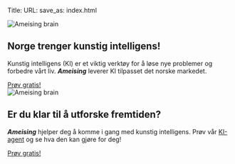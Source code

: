 Title:
URL:
save_as: index.html

<div class="hero bg-base-300 min-h-96">
    <div class="hero-content flex-col sm:p-8 md:flex-row-reverse">
        <img src="/images/ai-brain.png" alt="Ameising brain" class="max-w-sm rounded-lg shadow-2xl w-60 h-60" />
        <div class="ali">
            <div class="prose">
                <h2>Norge trenger kunstig intelligens!</h2>
                <p>Kunstig intelligens (KI) er et viktig verktøy for å løse nye problemer og forbedre vårt liv. 
                <b><i>Ameising</i></b> leverer KI tilpasset det norske markedet.</p>
            </div>
            <a href="https://ameising.ai/auth/register" class="btn btn-accent mt-8">Prøv gratis!</a>
        </div>
    </div>
</div>

<div class="hero bg-base-200 min-h-96">
    <div class="hero-content flex-col sm:p-8 md:flex-row">
        <img src="/images/ai-brain.png" alt="Ameising brain" class="max-w-sm rounded-lg shadow-2xl w-60 h-60" />
        <div class="ali">
            <div class="prose" markdown="1">
                <h2>Er du klar til å utforske fremtiden?</h2>
                <p><b><i>Ameising</i></b> hjelper deg å komme i gang med kunstig intelligens. 
                Prøv vår <a href="https://ameising.ai/auth/register">KI-agent</a> og se hva den kan gjøre for deg!</p>
            </div>
            <a href="https://ameising.ai/auth/register" class="btn btn-primary mt-8">Prøv gratis!</a>
        </div>
    </div>
</div>

